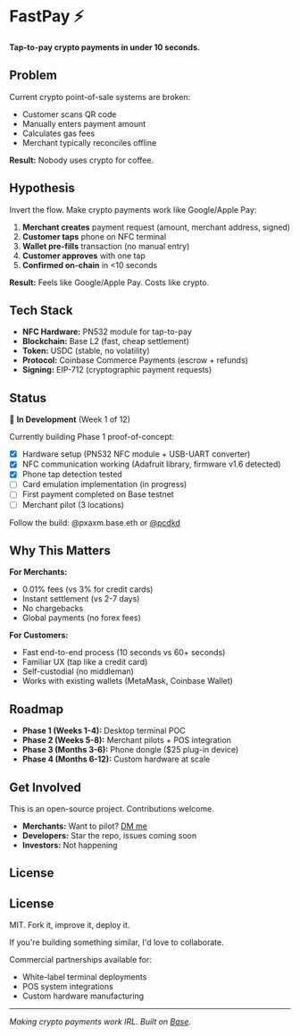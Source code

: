# FastPay ⚡

**Tap-to-pay crypto payments in under 10 seconds.**

## Problem

Current crypto point-of-sale systems are broken:
- Customer scans QR code
- Manually enters payment amount
- Calculates gas fees
- Merchant typically reconciles offline

**Result:** Nobody uses crypto for coffee.

## Hypothesis

Invert the flow. Make crypto payments work like Google/Apple Pay:

1. **Merchant creates** payment request (amount, merchant address, signed)
2. **Customer taps** phone on NFC terminal
3. **Wallet pre-fills** transaction (no manual entry)
4. **Customer approves** with one tap
5. **Confirmed on-chain** in <10 seconds

**Result:** Feels like Google/Apple Pay. Costs like crypto.

## Tech Stack

- **NFC Hardware:** PN532 module for tap-to-pay
- **Blockchain:** Base L2 (fast, cheap settlement)
- **Token:** USDC (stable, no volatility)
- **Protocol:** Coinbase Commerce Payments (escrow + refunds)
- **Signing:** EIP-712 (cryptographic payment requests)

## Status

🚧 **In Development** (Week 1 of 12)

Currently building Phase 1 proof-of-concept:
- [x] Hardware setup (PN532 NFC module + USB-UART converter)
- [x] NFC communication working (Adafruit library, firmware v1.6 detected)
- [x] Phone tap detection tested
- [ ] Card emulation implementation (in progress)
- [ ] First payment completed on Base testnet
- [ ] Merchant pilot (3 locations)

Follow the build: @pxaxm.base.eth or [@pcdkd](https://twitter.com/pcdkd)

## Why This Matters

**For Merchants:**
- 0.01% fees (vs 3% for credit cards)
- Instant settlement (vs 2-7 days)
- No chargebacks
- Global payments (no forex fees)

**For Customers:**
- Fast end-to-end process (10 seconds vs 60+ seconds)
- Familiar UX (tap like a credit card)
- Self-custodial (no middleman)
- Works with existing wallets (MetaMask, Coinbase Wallet)

## Roadmap

- **Phase 1 (Weeks 1-4):** Desktop terminal POC
- **Phase 2 (Weeks 5-8):** Merchant pilots + POS integration
- **Phase 3 (Months 3-6):** Phone dongle ($25 plug-in device)
- **Phase 4 (Months 6-12):** Custom hardware at scale

## Get Involved

This is an open-source project. Contributions welcome.

- **Merchants:** Want to pilot? [DM me](https://twitter.com/pcdkd)
- **Developers:** Star the repo, issues coming soon
- **Investors:** Not happening

## License

## License

MIT. Fork it, improve it, deploy it.

If you're building something similar, I'd love to collaborate.

Commercial partnerships available for:
- White-label terminal deployments
- POS system integrations
- Custom hardware manufacturing

---

*Making crypto payments work IRL. Built on [Base](https://base.org).*

